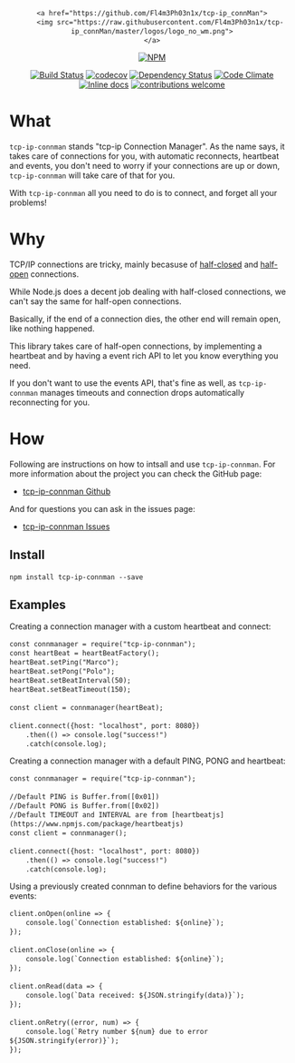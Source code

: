 <div align="center">

    <a href="https://github.com/Fl4m3Ph03n1x/tcp-ip_connMan">
        <img src="https://raw.githubusercontent.com/Fl4m3Ph03n1x/tcp-ip_connMan/master/logos/logo_no_wm.png">
    </a>

</div>

<div align="center">

[![NPM](https://nodei.co/npm/tcp-ip-connman.png?downloads=true&downloadRank=true&stars=true)](https://nodei.co/npm/tcp-ip-connman/)

</div>

<div align="center">

[![Build Status](https://travis-ci.org/Fl4m3Ph03n1x/tcp-ip_connMan.svg?branch=master)](https://travis-ci.org/Fl4m3Ph03n1x/tcp-ip_connMan)
[![codecov](https://codecov.io/gh/Fl4m3Ph03n1x/tcp-ip_connMan/branch/master/graph/badge.svg)](https://codecov.io/gh/Fl4m3Ph03n1x/tcp-ip_connMan)
[![Dependency Status](https://www.versioneye.com/user/projects/595a3773368b08004129ff04/badge.svg)](https://www.versioneye.com/user/projects/595a3773368b08004129ff04)
[![Code Climate](https://codeclimate.com/github/Fl4m3Ph03n1x/tcp-ip_connMan/badges/gpa.svg)](https://codeclimate.com/github/Fl4m3Ph03n1x/tcp-ip_connMan)
[![Inline docs](http://inch-ci.org/github/Fl4m3Ph03n1x/tcp-ip_connMan.svg?branch=master)](http://inch-ci.org/github/Fl4m3Ph03n1x/tcp-ip_connMan)
[![contributions welcome](https://img.shields.io/badge/contributions-welcome-brightgreen.svg?style=flat)](https://github.com/dwyl/esta/issues)

</div>

#   What

`tcp-ip-connman` stands "tcp-ip Connection Manager". As the name says, it takes
care of connections for you, with automatic reconnects, heartbeat and events,
you don't need to worry if your connections are up or down, `tcp-ip-connman`
will take care of that for you.

With `tcp-ip-connman` all you need to do is to connect, and forget all your
problems!

#   Why

TCP/IP connections are tricky, mainly becasuse of [half-closed](https://superuser.com/a/615971/222770)
and [half-open](https://blog.stephencleary.com/2009/05/detection-of-half-open-dropped.html)
connections.

While Node.js does a decent job dealing with half-closed connections, we can't say
the same for half-open connections.

Basically, if the end of a connection dies, the other end will remain open, like
nothing happened.

This library takes care of half-open connections, by implementing a heartbeat and
by having a event rich API to let you know everything you need.

If you don't want to use the events API, that's fine as well, as `tcp-ip-connman`
manages timeouts and connection drops automatically reconnecting for you.

#   How

Following are instructions on how to intsall and use `tcp-ip-connman`. For more
information about the project you can check the GitHub page:

 - [tcp-ip-connman Github](https://github.com/Fl4m3Ph03n1x/tcp-ip_connMan)

And for questions you can ask in the issues page:

 - [tcp-ip-connman Issues](https://github.com/Fl4m3Ph03n1x/tcp-ip_connMan/issues)

##  Install

    npm install tcp-ip-connman --save

##  Examples

Creating a connection manager with a custom heartbeat and connect:

    const connmanager = require("tcp-ip-connman");
    const heartBeat = heartBeatFactory();
    heartBeat.setPing("Marco");
    heartBeat.setPong("Polo");
    heartBeat.setBeatInterval(50);
    heartBeat.setBeatTimeout(150);

    const client = connmanager(heartBeat);

    client.connect({host: "localhost", port: 8080})
        .then(() => console.log("success!")
        .catch(console.log);

Creating a connection manager with a default PING, PONG and heartbeat:

    const connmanager = require("tcp-ip-connman");

    //Default PING is Buffer.from([0x01])
    //Default PONG is Buffer.from([0x02])
    //Default TIMEOUT and INTERVAL are from [heartbeatjs](https://www.npmjs.com/package/heartbeatjs)
    const client = connmanager();

    client.connect({host: "localhost", port: 8080})
        .then(() => console.log("success!")
        .catch(console.log);

Using a previously created connman to define behaviors for the various
events:

    client.onOpen(online => {
        console.log(`Connection established: ${online}`);
    });

    client.onClose(online => {
        console.log(`Connection established: ${online}`);
    });

    client.onRead(data => {
        console.log(`Data received: ${JSON.stringify(data)}`);
    });

    client.onRetry((error, num) => {
        console.log(`Retry number ${num} due to error ${JSON.stringify(error)}`);
    });
